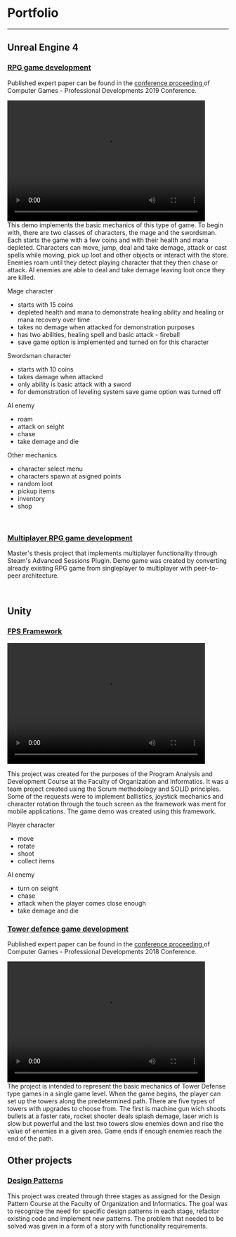 # Portfolio

---

## Unreal Engine 4

### [RPG game development](https://github.com/alzuber/RPG-Unreal-Engine-4)
<p> 
  Published expert paper can be found in the 
  <a href="http://racunalne-igre.foi.hr/dokumenti/racunalne-igre-2019-zbornik-radova-compressed.pdf">conference proceeding </a>
  of Computer Games - Professional Developments 2019 Conference.
</p>
<video width="450" height="275" src="images/RPG_demo.mp4" controls preload></video>
<br>
This demo implements the basic mechanics of this type of game. To begin with, there are two classes of characters, the mage and the swordsman. Each starts the game with a few coins and with their health and mana depleted. Characters can move, jump, deal and take demage, attack or cast spells while moving, pick up loot and other objects or interact with the store. Enemies roam until they detect playing character that they then chase or attack. AI enemies are able to deal and take demage leaving loot once they are killed.

Mage character
- starts with 15 coins
- depleted health and mana to demonstrate healing ability and healing or mana recovery over time
- takes no demage when attacked for demonstration purposes
- has two abilities, healing spell and basic attack - fireball
- save game option is implemented and turned on for this character

Swordsman character
- starts with 10 coins
- takes damage when attacked
- only ability is basic attack with a sword
- for demonstration of leveling system save game option was turned off

AI enemy
- roam
- attack on seight
- chase
- take demage and die

Other mechanics
- character select menu
- characters spawn at asigned points
- random loot
- pickup items
- inventory
- shop
<br>

### [Multiplayer RPG game development](https://github.com/alzuber/RPG-Unreal-Engine-4-Multiplayer)
<p> 
  Master's thesis project that implements multiplayer functionality through Steam's Advanced Sessions Plugin. Demo game was created by converting already existing RPG game from singleplayer to multiplayer with peer-to-peer architecture.
</p>
<br>

## Unity

### [FPS Framework](https://github.com/alzuber/Android-FPS-Framework)
<video width="450" height="275" src="images/FPS_demo.mp4" controls preload></video>

This project was created for the purposes of the Program Analysis and Development Course at the Faculty of Organization and Informatics. It was a team project created using the Scrum methodology and SOLID principles. Some of the requests were to implement ballistics, joystick mechanics and character rotation through the touch screen as the framework was ment for mobile applications. The game demo was created using this framework.

Player character
- move
- rotate
- shoot
- collect items

AI enemy
- turn on seight
- chase
- attack when the player comes close enough
- take demage and die


### [Tower defence game development](https://github.com/alzuber/Obrana-tornjevima)
<p> 
  Published expert paper can be found in the 
  <a href="http://racunalne-igre.foi.hr/dokumenti/racunalne-igre-2018-zbornik-radova.pdf">conference proceeding </a>
  of Computer Games - Professional Developments 2018 Conference.
</p>
<video width="450" height="275" src="images/TowerDefense_demo.mp4" controls preload></video>
<br>
The project is intended to represent the basic mechanics of Tower Defense type games in a single game level. When the game begins, the player can set up the towers along the predetermined path. There are five types of towers with upgrades to choose from. The first is machine gun wich shoots bullets at a faster rate, rocket shooter deals splash demage, laser wich is slow but powerful and the last two towers slow enemies down and rise the value of enemies in a given area. Game ends if enough enemies reach the end of the path.
<br>

## Other projects

### [Design Patterns](https://github.com/alzuber/Design_Patterns_Course_Project)
<p> 
  This project was created through three stages as assigned for the Design Pattern Course at the Faculty of Organization and Informatics. The goal was to recognize the need for specific design patterns in each stage, refactor existing code and implement new patterns. The problem that needed to be solved was given in a form of a story with functionality requirements.
</p>
